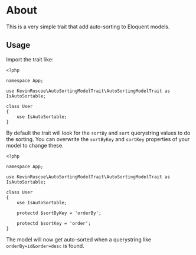 # About

This is a very simple trait that add auto-sorting to Eloquent models.

## Usage

Import the trait like:

```
<?php

namespace App;

use KevinRuscoe\AutoSortingModelTrait\AutoSortingModelTrait as IsAutoSortable;

class User
{
    use IsAutoSortable;
}

```

By default the trait will look for the `sortBy` and `sort` querystring values to do the sorting. You can overwrite the `sortByKey` and `sortKey` properties of your model to change these.

```
<?php

namespace App;

use KevinRuscoe\AutoSortingModelTrait\AutoSortingModelTrait as IsAutoSortable;

class User
{
    use IsAutoSortable;

    protectd $sortByKey = 'orderBy';

    protectd $sortKey = 'order';
}

```

The model will now get auto-sorted when a querystring like `orderBy=id&order=desc` is found.